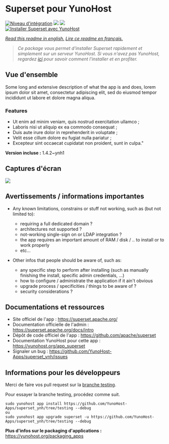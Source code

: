 # Superset pour YunoHost

[![Niveau d'intégration](https://dash.yunohost.org/integration/superset.svg)](https://dash.yunohost.org/appci/app/superset) ![](https://ci-apps.yunohost.org/ci/badges/superset.status.svg) ![](https://ci-apps.yunohost.org/ci/badges/superset.maintain.svg)  
[![Installer Superset avec YunoHost](https://install-app.yunohost.org/install-with-yunohost.svg)](https://install-app.yunohost.org/?app=superset)

*[Read this readme in english.](./README.md)*
*[Lire ce readme en français.](./README_fr.md)*

> *Ce package vous permet d'installer Superset rapidement et simplement sur un serveur YunoHost.
Si vous n'avez pas YunoHost, regardez [ici](https://yunohost.org/#/install) pour savoir comment l'installer et en profiter.*

## Vue d'ensemble

Some long and extensive description of what the app is and does, lorem ipsum dolor sit amet, consectetur adipiscing elit, sed do eiusmod tempor incididunt ut labore et dolore magna aliqua.

### Features

- Ut enim ad minim veniam, quis nostrud exercitation ullamco ;
- Laboris nisi ut aliquip ex ea commodo consequat ;
- Duis aute irure dolor in reprehenderit in voluptate ;
- Velit esse cillum dolore eu fugiat nulla pariatur ;
- Excepteur sint occaecat cupidatat non proident, sunt in culpa."


**Version incluse :** 1.4.2~ynh1



## Captures d'écran

![](./doc/screenshots/example.jpg)

## Avertissements / informations importantes

* Any known limitations, constrains or stuff not working, such as (but not limited to):
    * requiring a full dedicated domain ?
    * architectures not supported ?
    * not-working single-sign on or LDAP integration ?
    * the app requires an important amount of RAM / disk / .. to install or to work properly
    * etc...

* Other infos that people should be aware of, such as:
    * any specific step to perform after installing (such as manually finishing the install, specific admin credentials, ...)
    * how to configure / administrate the application if it ain't obvious
    * upgrade process / specificities / things to be aware of ?
    * security considerations ?

## Documentations et ressources

* Site officiel de l'app : https://superset.apache.org/
* Documentation officielle de l'admin : https://superset.apache.org/docs/intro
* Dépôt de code officiel de l'app : https://github.com/apache/superset
* Documentation YunoHost pour cette app : https://yunohost.org/app_superset
* Signaler un bug : https://github.com/YunoHost-Apps/superset_ynh/issues

## Informations pour les développeurs

Merci de faire vos pull request sur la [branche testing](https://github.com/YunoHost-Apps/superset_ynh/tree/testing).

Pour essayer la branche testing, procédez comme suit.
```
sudo yunohost app install https://github.com/YunoHost-Apps/superset_ynh/tree/testing --debug
ou
sudo yunohost app upgrade superset -u https://github.com/YunoHost-Apps/superset_ynh/tree/testing --debug
```

**Plus d'infos sur le packaging d'applications :** https://yunohost.org/packaging_apps